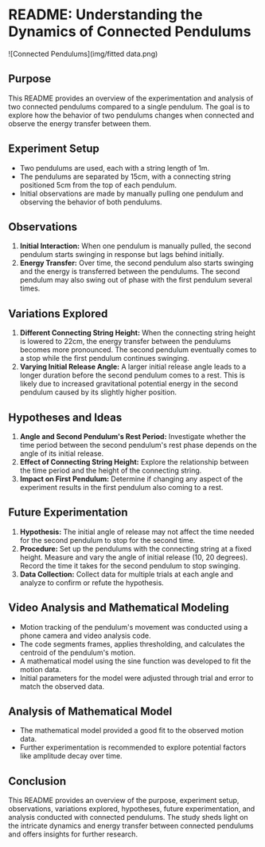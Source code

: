 # README: Understanding the Dynamics of Connected Pendulums
![Connected Pendulums](img/fitted data.png)
## Purpose
This README provides an overview of the experimentation and analysis of two connected pendulums compared to a single pendulum. The goal is to explore how the behavior of two pendulums changes when connected and observe the energy transfer between them.

## Experiment Setup
- Two pendulums are used, each with a string length of 1m.
- The pendulums are separated by 15cm, with a connecting string positioned 5cm from the top of each pendulum.
- Initial observations are made by manually pulling one pendulum and observing the behavior of both pendulums.

## Observations
1. **Initial Interaction:** When one pendulum is manually pulled, the second pendulum starts swinging in response but lags behind initially.
2. **Energy Transfer:** Over time, the second pendulum also starts swinging and the energy is transferred between the pendulums. The second pendulum may also swing out of phase with the first pendulum several times.

## Variations Explored
1. **Different Connecting String Height:** When the connecting string height is lowered to 22cm, the energy transfer between the pendulums becomes more pronounced. The second pendulum eventually comes to a stop while the first pendulum continues swinging.
2. **Varying Initial Release Angle:** A larger initial release angle leads to a longer duration before the second pendulum comes to a rest. This is likely due to increased gravitational potential energy in the second pendulum caused by its slightly higher position.

## Hypotheses and Ideas
1. **Angle and Second Pendulum's Rest Period:** Investigate whether the time period between the second pendulum's rest phase depends on the angle of its initial release.
2. **Effect of Connecting String Height:** Explore the relationship between the time period and the height of the connecting string.
3. **Impact on First Pendulum:** Determine if changing any aspect of the experiment results in the first pendulum also coming to a rest.

## Future Experimentation
1. **Hypothesis:** The initial angle of release may not affect the time needed for the second pendulum to stop for the second time.
2. **Procedure:** Set up the pendulums with the connecting string at a fixed height. Measure and vary the angle of initial release (10, 20 degrees). Record the time it takes for the second pendulum to stop swinging.
3. **Data Collection:** Collect data for multiple trials at each angle and analyze to confirm or refute the hypothesis.

## Video Analysis and Mathematical Modeling
- Motion tracking of the pendulum's movement was conducted using a phone camera and video analysis code.
- The code segments frames, applies thresholding, and calculates the centroid of the pendulum's motion.
- A mathematical model using the sine function was developed to fit the motion data.
- Initial parameters for the model were adjusted through trial and error to match the observed data.

## Analysis of Mathematical Model
- The mathematical model provided a good fit to the observed motion data.
- Further experimentation is recommended to explore potential factors like amplitude decay over time.

## Conclusion
This README provides an overview of the purpose, experiment setup, observations, variations explored, hypotheses, future experimentation, and analysis conducted with connected pendulums. The study sheds light on the intricate dynamics and energy transfer between connected pendulums and offers insights for further research.

